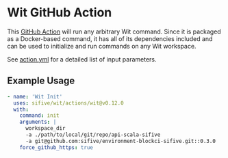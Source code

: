 # Wit GitHub Action

This [GitHub Action](https://github.com/features/actions) will run any arbitrary
Wit command. Since it is packaged as a Docker-based command, it has all of its
dependencies included and can be used to initialize and run commands on any Wit
workspace.

See [action.yml](./action.yml) for a detailed list of input parameters.

## Example Usage

```yaml
- name: 'Wit Init'
  uses: sifive/wit/actions/wit@v0.12.0
  with:
    command: init
    arguments: |
      workspace_dir
      -a ./path/to/local/git/repo/api-scala-sifive
      -a git@github.com:sifive/environment-blockci-sifive.git::0.3.0
    force_github_https: true
```
